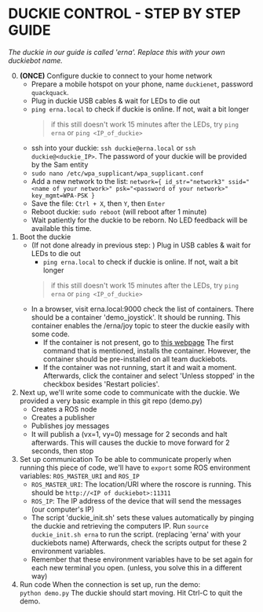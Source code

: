 # DUCKIE CONTROL - STEP BY STEP GUIDE

*The duckie in our guide is called 'erna'. Replace this with your own duckiebot name.*

0. **(ONCE)** Configure duckie to connect to your home network 
	* Prepare a mobile hotspot on your phone, name `duckienet`, password `quackquack`.
	* Plug in duckie USB cables & wait for LEDs to die out
	* `ping erna.local`	to check if duckie is online. If not, wait a bit longer
		> if this still doesn't work 15 minutes after the LEDs, try `ping erna`  or  `ping <IP_of_duckie>`
	* ssh into your duckie: `ssh duckie@erna.local` or `ssh duckie@<duckie_IP>`. The password of your duckie will be provided by the Sam entity
	* `sudo nano /etc/wpa_supplicant/wpa_supplicant.conf`
	* Add a new network to the list:
		`network={
			  id_str="network3"
			  ssid="<name of your network>"
			  psk="<password of your network>"
			  key_mgmt=WPA-PSK
			}
		`
	* Save the file: `Ctrl + X`, then `Y`, then `Enter`
	* Reboot duckie: `sudo reboot` (will reboot after 1 minute)
	* Wait patiently for the duckie to be reborn. No LED feedback will be available this time.
1. Boot the duckie
	* (If not done already in previous step: ) Plug in USB cables & wait for LEDs to die out
      	* `ping erna.local`	to check if duckie is online. If not, wait a bit longer
		> if this still doesn't work 15 minutes after the LEDs, try `ping erna`  or  `ping <IP_of_duckie>`
	* In a browser, visit 	erna.local:9000		check the list of containers. There should be a container 'demo_joystick'. It should be running. This container enables the /erna/joy topic to steer the duckie easily with some code.
	    * If the container is not present, go to [this webpage](https://docs.duckietown.org/DT19/opmanual_duckiebot/out/rc_control.html) The first command that is mentioned, installs the container. However, the container should be pre-installed on all team duckiebots.
	    * If the container was not running, start it and wait a moment. Afterwards, click the container and select 'Unless stopped' in the checkbox besides 'Restart policies'.
2. Next up, we'll write some code to communicate with the duckie. We provided a very basic example in this git repo (demo.py)
	* Creates a ROS node
	* Creates a publisher
	* Publishes joy messages
	* It will publish a (vx=1, vy=0) message for 2 seconds and halt afterwards. This will causes the duckie to move forward for 2 seconds, then stop
3. Set up communication
    To be able to communicate properly when running this piece of code, we'll have to `export` some ROS environment variables: `ROS_MASTER_URI` and `ROS_IP`
	* `ROS_MASTER_URI`: The location/URI where the roscore is running. This should be `http://<IP of duckiebot>:11311`
	* `ROS_IP`: The IP address of the device that will send the messages (our computer's IP)
	* The script 'duckie_init.sh' sets these values automatically by pinging the duckie and retrieving the computers IP. Run `source duckie_init.sh erna` to run the script. (replacing 'erna' with your duckiebots name) Afterwards, check the scripts output for these 2 environment variables.
	* Remember that these environment variables have to be set again for each new terminal you open. (unless, you solve this in a different way)
4. Run code
    When the connection is set up, run the demo:	
    `python demo.py`
    The duckie should start moving. Hit Ctrl-C to quit the demo.
